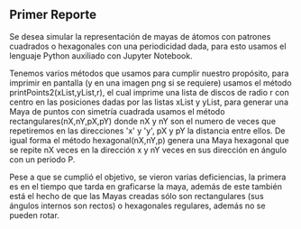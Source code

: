 ## Primer Reporte

Se desea simular la representación de mayas de átomos con patrones cuadrados o hexagonales con una periodicidad dada, para esto usamos el lenguaje Python auxiliado con Jupyter Notebook.

Tenemos varios métodos que usamos para cumplir nuestro propósito, para imprimir en pantalla (y en una imagen png si se requiere) usamos el método printPoints2(xList,yList,r), el cual imprime una lista de discos de radio r con centro en las posiciones dadas por las listas xList y yList, para generar una Maya de puntos con simetría cuadrada usamos el método rectangulares(nX,nY,pX,pY) donde nX y nY son el numero de veces que repetiremos en las direcciones 'x' y 'y', pX y pY la distancia entre ellos. De igual forma el método hexagonal(nX,nY,p) genera una Maya hexagonal que se repite nX veces en la dirección x y nY veces en sus dirección en ángulo con un periodo P.

Pese a que se cumplió el objetivo, se vieron varias deficiencias, la primera es en el tiempo que tarda en graficarse la maya, además de este también está el hecho de que las Mayas creadas sólo son rectangulares (sus ángulos internos son rectos) o hexagonales regulares, además no se pueden rotar. 